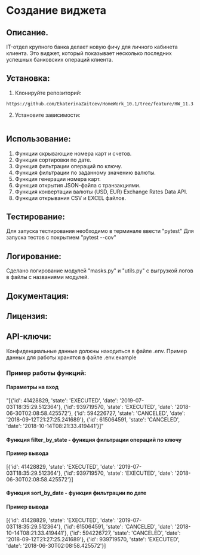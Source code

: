 # Создание виджета

## Описание.

IT-отдел крупного банка делает новую фичу для личного кабинета клиента. 
Это виджет, который показывает несколько последних успешных банковских операций клиента. 

## Установка:

1. Клонируйте репозиторий:
```
https://github.com/EkaterinaZaitcev/HomeWork_10.1/tree/feature/HW_11.3
```
2. Установите зависимости:
``` 

```
## Использование:
1. Функции скрывающие номера карт и счетов.
2. Функция сортировки по дате.
3. Функция фильтрации операций по ключу.
4. Функция фильтрации по заданному значению валюты.
5. Функция генерации номера карт.
6. Функция открытия JSON-файла с транзакциями.
7. Функция конвертации валюты (USD, EUR) Exchange Rates Data API.
8. Функции открывания CSV и EXCEL файлов.

## Тестирование:
Для запуска тестирования необходимо в терминале ввести "pytest"
Для запуска тестов с покрытием "pytest --cov"

## Логирование:
Сделано логирование модулей "masks.py" и "utils.py" 
с выгрузкой логов в файлы с названиями модулей.

## Документация:

## Лицензия:

## API-ключи:
Конфиденциальные данные должны находиться в файле .env. 
Пример данных для работы хранятся в файле .env.example


### Пример работы функций: 
#### Параметры на вход
"[{'id': 41428829, 'state': 'EXECUTED', 'date': '2019-07-03T18:35:29.512364'}, 
{'id': 939719570, 'state': 'EXECUTED', 'date': '2018-06-30T02:08:58.425572'}, 
{'id': 594226727, 'state': 'CANCELED', 'date': '2018-09-12T21:27:25.241689'}, 
{'id': 615064591, 'state': 'CANCELED', 'date': '2018-10-14T08:21:33.419441'}]"


#### Функция filter_by_state - функция фильтрации операций по ключу

#### Пример вывода
[{'id': 41428829, 'state': 'EXECUTED', 'date': '2019-07-03T18:35:29.512364'}, 
{'id': 939719570, 'state': 'EXECUTED', 'date': '2018-06-30T02:08:58.425572'}]


#### Функция sort_by_date - функция фильтрации по дате

#### Пример вывода
[{'id': 41428829, 'state': 'EXECUTED', 'date': '2019-07-03T18:35:29.512364'},
{'id': 615064591, 'state': 'CANCELED', 'date': '2018-10-14T08:21:33.419441'}, 
{'id': 594226727, 'state': 'CANCELED', 'date': '2018-09-12T21:27:25.241689'}, 
{'id': 939719570, 'state': 'EXECUTED', 'date': '2018-06-30T02:08:58.425572'}]






